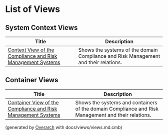 # List of Views

## System Context Views
| Title | Description |
|---|---|
| [Context View of the Compliance and Risk Management Systems](context-view.md) | Shows the systems of the domain Compliance and Risk Management and their relations. |
## Container Views
| Title | Description |
|---|---|
| [Container View of the Compliance and Risk Management Systems](container-view.md) | Shows the systems and containers of the domain Compliance and Risk Management and their relations. |


(generated by [Overarch](https://github.com/soulspace-org/overarch) with docs/views/views.md.cmb)
